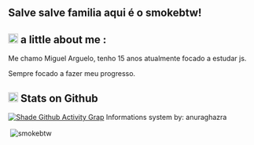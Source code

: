 ## Salve salve familia aqui é o smokebtw!


## <img src="https://cdn.discordapp.com/emojis/864817657479692298.gif?v=1" width="20px" alt="hi"> a little about me :
Me chamo Miguel Arguelo, tenho 15 anos atualmente focado a estudar js. 
  
Sempre focado a fazer meu progresso.



## <img src="https://cdn.discordapp.com/emojis/864816587298439189.gif?v=1" width="20px" alt="hi">  Stats on Github
[![Shade Github Activity Grap](https://activity-graph.herokuapp.com/graph?username=smokebtw&theme=react-dark)](https://github.com/shadegg?tab=repositories)
Informations system by: anuraghazra
<p>&nbsp;<img align="center" src="https://github-readme-stats.vercel.app/api?username=smokebtw&show_icons=true&locale=en" alt="smokebtw" /></p> 
